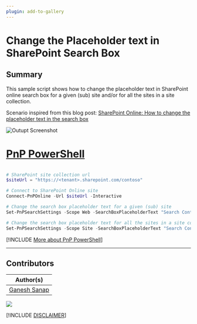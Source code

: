 ```yaml
---
plugin: add-to-gallery
---
```


# Change the Placeholder text in SharePoint Search Box

## Summary

This sample script shows how to change the placeholder text in SharePoint online search box for a given (sub) site and/or for all the sites in a site collection.

Scenario inspired from this blog post: [SharePoint Online: How to change the placeholder text in the search box](https://ganeshsanapblogs.wordpress.com/2021/06/20/sharepoint-online-how-to-change-the-placeholder-text-in-the-search-box/)

![Outupt Screenshot](assets/output.png)

# [PnP PowerShell](#tab/pnpps)

```powershell

# SharePoint site collection url
$siteUrl = "https://<tenant>.sharepoint.com/contoso"

# Connect to SharePoint Online site  
Connect-PnPOnline -Url $siteUrl -Interactive

# Change the search box placeholder text for a given (sub) site
Set-PnPSearchSettings -Scope Web -SearchBoxPlaceholderText "Search Contoso Site"

# Change the search box placeholder text for all the sites in a site collection
Set-PnPSearchSettings -Scope Site -SearchBoxPlaceholderText "Search Contoso Site"

```

[!INCLUDE [More about PnP PowerShell](../../docfx/includes/MORE-PNPPS.md)]

***

## Contributors

| Author(s) |
|-----------|
| [Ganesh Sanap](https://ganeshsanapblogs.wordpress.com/about) |


<img src="https://m365-visitor-stats.azurewebsites.net/script-samples/scripts/spo-search-change-placeholder-text?labelText=Visitors" class="img-visitor" aria-hidden="true" />


[!INCLUDE [DISCLAIMER](../../docfx/includes/DISCLAIMER.md)]
